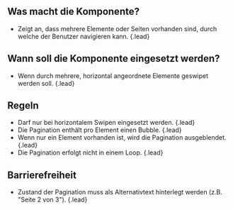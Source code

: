 ## Was macht die Komponente?
*   Zeigt an, dass mehrere Elemente oder Seiten vorhanden sind, durch welche der Benutzer navigieren kann. {.lead}

## Wann soll die Komponente eingesetzt werden?
*   Wenn durch mehrere, horizontal angeordnete Elemente geswipet werden soll. {.lead}

## Regeln
*   Darf nur bei horizontalem Swipen eingesetzt werden. {.lead}
*   Die Pagination enthält pro Element einen Bubble. {.lead}
*   Wenn nur ein Element vorhanden ist, wird die Pagination ausgeblendet. {.lead}
*   Die Pagination erfolgt nicht in einem Loop. {.lead}

## Barrierefreiheit
* Zustand der Pagination muss als Alternativtext hinterlegt werden (z.B. "Seite 2 von 3"). {.lead}